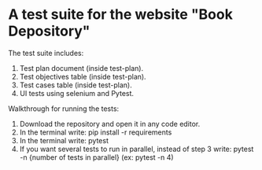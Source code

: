 # A test suite for the website "Book Depository"

The test suite includes:
1. Test plan document (inside test-plan).
2. Test objectives table (inside test-plan).
3. Test cases table (inside test-plan).
4. UI tests using selenium and Pytest.


Walkthrough for running the tests:
1. Download the repository and open it in any code editor.
2. In the terminal write: pip install -r requirements 
3. In the terminal write: pytest 
4. If you want several tests to run in parallel, instead of step 3 write: pytest -n {number of tests in parallel} (ex: pytest -n 4)

